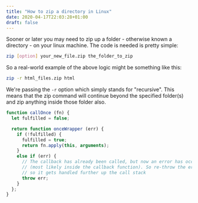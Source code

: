 ```yaml
---
title: "How to zip a directory in Linux"
date: 2020-04-17T22:03:28+01:00
draft: false
---
```

Sooner or later you may need to zip up a folder - otherwise known a directory - on your linux machine. The code is needed is pretty simple:

```bash
zip [option] your_new_file.zip the_folder_to_zip
```
So a real-world example of the above logic might be something like this:

```bash
zip -r html_files.zip html
```

We're passing the ```-r``` option which simply stands for "recursive". This means that the zip command will continue beyond the specified folder(s) and zip anything inside those folder also.

```javascript
function callOnce (fn) {
  let fulfilled = false;

  return function onceWrapper (err) {
    if (!fulfilled) {
      fulfilled = true;
      return fn.apply(this, arguments);
    }
    else if (err) {
      // The callback has already been called, but now an error has occurred
      // (most likely inside the callback function). So re-throw the error,
      // so it gets handled further up the call stack
      throw err;
    }
  };
}
````

